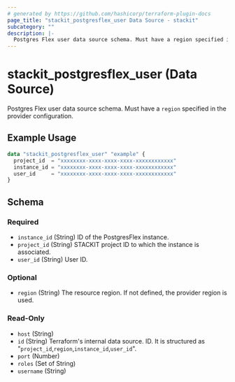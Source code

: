 ```yaml
---
# generated by https://github.com/hashicorp/terraform-plugin-docs
page_title: "stackit_postgresflex_user Data Source - stackit"
subcategory: ""
description: |-
  Postgres Flex user data source schema. Must have a region specified in the provider configuration.
---
```


# stackit_postgresflex_user (Data Source)

Postgres Flex user data source schema. Must have a `region` specified in the provider configuration.

## Example Usage

```terraform
data "stackit_postgresflex_user" "example" {
  project_id  = "xxxxxxxx-xxxx-xxxx-xxxx-xxxxxxxxxxxx"
  instance_id = "xxxxxxxx-xxxx-xxxx-xxxx-xxxxxxxxxxxx"
  user_id     = "xxxxxxxx-xxxx-xxxx-xxxx-xxxxxxxxxxxx"
}
```

<!-- schema generated by tfplugindocs -->
## Schema

### Required

- `instance_id` (String) ID of the PostgresFlex instance.
- `project_id` (String) STACKIT project ID to which the instance is associated.
- `user_id` (String) User ID.

### Optional

- `region` (String) The resource region. If not defined, the provider region is used.

### Read-Only

- `host` (String)
- `id` (String) Terraform's internal data source. ID. It is structured as "`project_id`,`region`,`instance_id`,`user_id`".
- `port` (Number)
- `roles` (Set of String)
- `username` (String)

